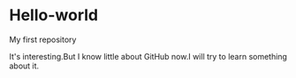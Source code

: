 # Hello-world
My first repository

It's interesting.But I know little about GitHub now.I will try to learn something about it.
